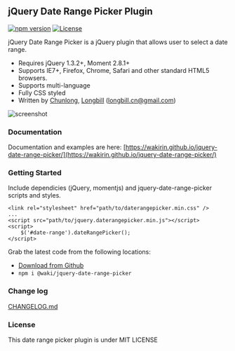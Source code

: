 
## jQuery Date Range Picker Plugin

[![npm version](https://badge.fury.io/js/%40waki%2Fjquery-date-range-picker.svg)](https://www.npmjs.com/package/@waki/jquery-date-range-picker)
[![License](https://img.shields.io/github/license/longbill/jquery-date-range-picker.svg?maxAge=2592000)]()

jQuery Date Range Picker is a jQuery plugin that allows user to select a date range.

- Requires jQuery 1.3.2+, Moment 2.8.1+
- Supports IE7+, Firefox, Chrome, Safari and other standard HTML5 browsers.
- Supports multi-language
- Fully CSS styled
- Written by [Chunlong](http://jszen.com), [Longbill](https://github.com/longbill/jquery-date-range-picker) (longbill.cn@gmail.com)

![screenshot](https://raw.githubusercontent.com/wakirin/jquery-date-range-picker/master/preview.jpg)

### Documentation
Documentation and examples are here: [https://wakirin.github.io/jquery-date-range-picker/](https://wakirin.github.io/jquery-date-range-picker/)

### Getting Started

Include dependicies (jQuery, momentjs) and jquery-date-range-picker scripts and styles.

```
<link rel="stylesheet" href="path/to/daterangepicker.min.css" />
...
<script src="path/to/jquery.daterangepicker.min.js"></script>
<script>
    $('#date-range').dateRangePicker();
</script>
```

Grab the latest code from the following locations:
- [Download from Github](https://github.com/wakirin/jquery-date-range-picker/archive/master.zip)
- `npm i @waki/jquery-date-range-picker`


### Change log
[CHANGELOG.md](CHANGELOG.md)


### License
This date range picker plugin is under MIT LICENSE
